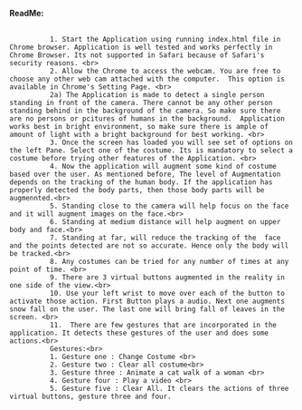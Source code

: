 <p class="content-text">
              <b>ReadMe:</b></br><br>

              1. Start the Application using running index.html file in Chrome browser. Application is well tested and works perfectly in Chrome Browser. Its not supported in Safari because of Safari's security reasons. <br>
              2. Allow the Chrome to access the webcam. You are free to choose any other web cam attached with the computer.  This option is available in Chrome's Setting Page. <br>
              2a) The Application is made to detect a single person standing in front of the camera. There cannot be any other person standing behind in the background of the camera. So make sure there are no persons or pcitures of humans in the background.  Application works best in bright environment, so make sure there is ample of amount of light with a bright background for best working. <br>
              3. Once the screen has loaded you will see set of options on the left Pane. Select one of the costume. Its is mandatory to select a costume before trying other features of the Application. <br>
              4. Now the application will augment some kind of costume based over the user. As mentioned before, The level of Augmentation depends on the tracking of the human body. If the application has properly detected the body parts, then those body parts will be augmennted.<br>
              5. Standing close to the camera will help focus on the face and it will augment images on the face.<br>
              6. Standing at medium distance will help augment on upper body and face.<br>
              7. Standing at far, will reduce the tracking of the  face and the points detected are not so accurate. Hence only the body will be tracked.<br>
              8. Any costumes can be tried for any number of times at any point of time. <br>
              9. There are 3 virtual buttons augmented in the reality in one side of the view.<br>
              10. Use your left wrist to move over each of the button to activate those action. First Button plays a audio. Next one augments snow fall on the user. The last one will bring fall of leaves in the screen. <br>
              11.  There are few gestures that are incorporated in the application. It detects these gestures of the user and does some actions.<br>
              Gestures:<br>
              1. Gesture one : Change Costume <br>
              2. Gesture two : Clear all costume<br>
              3. Gesture three : Animate a cat walk of a woman <br>
              4. Gesture four : Play a video <br>
              5. Gesture five : Clear All. It clears the actions of three virtual buttons, gesture three and four.
